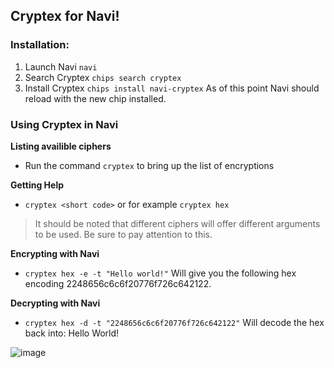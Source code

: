 ## Cryptex for Navi!
### Installation:  
1. Launch Navi `navi`
2. Search Cryptex `chips search cryptex`
3. Install Cryptex `chips install navi-cryptex`
As of this point Navi should reload with the new chip installed.
### Using Cryptex in Navi  
**Listing availible ciphers**
- Run the command `cryptex` to bring up the list of encryptions
  
**Getting Help**
- `cryptex <short code>` or for example `cryptex hex`
    
> It should be noted that different ciphers will offer different arguments to be used. Be sure to pay attention to this.
 
**Encrypting with Navi**
- `cryptex hex -e -t "Hello world!"` Will give you the following hex encoding 2248656c6c6f20776f726c642122.
    
**Decrypting with Navi**  
- `cryptex hex -d -t "2248656c6c6f20776f726c642122"` Will decode the hex back into: Hello World!

![image](https://github.com/SaintsSec/navi-cryptex/assets/89718570/76e1dc24-6125-434f-925d-af3c9d509cbe)

